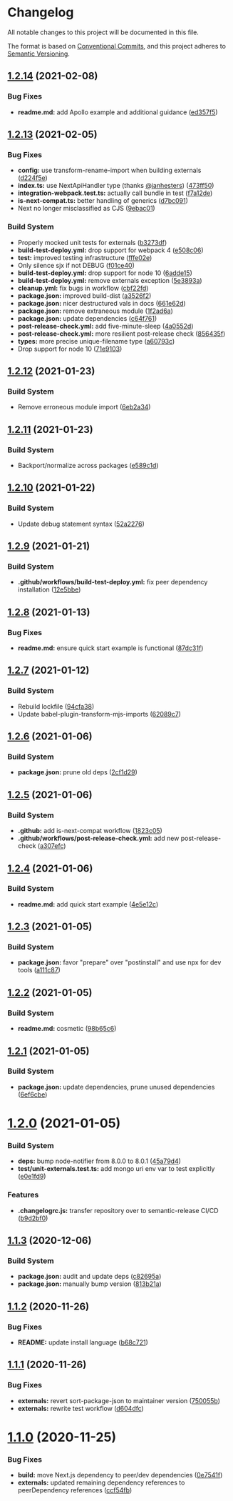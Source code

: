 # Changelog

All notable changes to this project will be documented in this file.

The format is based on [Conventional Commits][64], and this project adheres to
[Semantic Versioning][65].

## [1.2.14][66] (2021-02-08)

### Bug Fixes

- **readme.md:** add Apollo example and additional guidance ([ed357f5][67])

## [1.2.13][1] (2021-02-05)

### Bug Fixes

- **config:** use transform-rename-import when building externals ([d224f5e][2])
- **index.ts:** use NextApiHandler type (thanks [@janhesters][3]) ([473ff50][4])
- **integration-webpack.test.ts:** actually call bundle in test ([f7a12de][5])
- **is-next-compat.ts:** better handling of generics ([d7bc091][6])
- Next no longer misclassified as CJS ([9ebac01][7])

### Build System

- Properly mocked unit tests for externals ([b3273df][8])
- **build-test-deploy.yml:** drop support for webpack 4 ([e508c06][9])
- **test:** improved testing infrastructure ([fffe02e][10])
- Only silence sjx if not DEBUG ([f01ce40][11])
- **build-test-deploy.yml:** drop support for node 10 ([6adde15][12])
- **build-test-deploy.yml:** remove externals exception ([5e3893a][13])
- **cleanup.yml:** fix bugs in workflow ([cbf22fd][14])
- **package.json:** improved build-dist ([a3526f2][15])
- **package.json:** nicer destructured vals in docs ([661e62d][16])
- **package.json:** remove extraneous module ([1f2ad6a][17])
- **package.json:** update dependencies ([c64f761][18])
- **post-release-check.yml:** add five-minute-sleep ([4a0552d][19])
- **post-release-check.yml:** more resilient post-release check ([856435f][20])
- **types:** more precise unique-filename type ([a60793c][21])
- Drop support for node 10 ([71e9103][22])

## [1.2.12][23] (2021-01-23)

### Build System

- Remove erroneous module import ([6eb2a34][24])

## [1.2.11][25] (2021-01-23)

### Build System

- Backport/normalize across packages ([e589c1d][26])

## [1.2.10][27] (2021-01-22)

### Build System

- Update debug statement syntax ([52a2276][28])

## [1.2.9][29] (2021-01-21)

### Build System

- **.github/workflows/build-test-deploy.yml:** fix peer dependency installation
  ([12e5bbe][30])

## [1.2.8][31] (2021-01-13)

### Bug Fixes

- **readme.md:** ensure quick start example is functional ([87dc31f][32])

## [1.2.7][33] (2021-01-12)

### Build System

- Rebuild lockfile ([94cfa38][34])
- Update babel-plugin-transform-mjs-imports ([62089c7][35])

## [1.2.6][36] (2021-01-06)

### Build System

- **package.json:** prune old deps ([2cf1d29][37])

## [1.2.5][38] (2021-01-06)

### Build System

- **.github:** add is-next-compat workflow ([1823c05][39])
- **.github/workflows/post-release-check.yml:** add new post-release-check
  ([a307efc][40])

## [1.2.4][41] (2021-01-06)

### Build System

- **readme.md:** add quick start example ([4e5e12c][42])

## [1.2.3][43] (2021-01-05)

### Build System

- **package.json:** favor "prepare" over "postinstall" and use npx for dev tools
  ([a111c87][44])

## [1.2.2][45] (2021-01-05)

### Build System

- **readme.md:** cosmetic ([98b65c6][46])

## [1.2.1][47] (2021-01-05)

### Build System

- **package.json:** update dependencies, prune unused dependencies
  ([6ef6cbe][48])

# [1.2.0][49] (2021-01-05)

### Build System

- **deps:** bump node-notifier from 8.0.0 to 8.0.1 ([45a79d4][50])
- **test/unit-externals.test.ts:** add mongo uri env var to test explicitly
  ([e0e1fd9][51])

### Features

- **.changelogrc.js:** transfer repository over to semantic-release CI/CD
  ([b9d2bf0][52])

## [1.1.3][53] (2020-12-06)

### Build System

- **package.json:** audit and update deps ([c82695a][54])
- **package.json:** manually bump version ([813b21a][55])

## [1.1.2][56] (2020-11-26)

### Bug Fixes

- **README:** update install language ([b68c721][57])

## [1.1.1][58] (2020-11-26)

### Bug Fixes

- **externals:** revert sort-package-json to maintainer version ([750055b][59])
- **externals:** rewrite test workflow ([d604dfc][60])

# [1.1.0][61] (2020-11-25)

### Bug Fixes

- **build:** move Next.js dependency to peer/dev dependencies ([0e7541f][62])
- **externals:** updated remaining dependency references to peerDependency
  references ([ccf54fb][63])

[1]:
  https://github.com/Xunnamius/next-test-api-route-handler/compare/v1.2.12...v1.2.13
[2]:
  https://github.com/Xunnamius/next-test-api-route-handler/commit/d224f5eff5a786b96614b2c3f826eba610027da0
[3]: https://github.com/janhesters
[4]:
  https://github.com/Xunnamius/next-test-api-route-handler/commit/473ff500fb2c954ce32be911bde943259ae1bbef
[5]:
  https://github.com/Xunnamius/next-test-api-route-handler/commit/f7a12ded8f43359fd3079ea8294a2199c34b2d26
[6]:
  https://github.com/Xunnamius/next-test-api-route-handler/commit/d7bc091fe8f8e85b70987cfa4c663c7c8fd018c8
[7]:
  https://github.com/Xunnamius/next-test-api-route-handler/commit/9ebac018798ac82b97b8163bc5713b43001f592c
[8]:
  https://github.com/Xunnamius/next-test-api-route-handler/commit/b3273dfbe43cb4c9ececdb4863ff4259f38807ec
[9]:
  https://github.com/Xunnamius/next-test-api-route-handler/commit/e508c06b77d225f150ebfce6409c2506a88efe4c
[10]:
  https://github.com/Xunnamius/next-test-api-route-handler/commit/fffe02e14615daba1f9f8ec1bb2a4024ceb93e84
[11]:
  https://github.com/Xunnamius/next-test-api-route-handler/commit/f01ce4041b2fb1fd24052ce17008df9746652730
[12]:
  https://github.com/Xunnamius/next-test-api-route-handler/commit/6adde1576f4aeb8b9a72cdcefc2ea6bd4b71a5cd
[13]:
  https://github.com/Xunnamius/next-test-api-route-handler/commit/5e3893a425b95ac2b12edc2195171de85afcfd0a
[14]:
  https://github.com/Xunnamius/next-test-api-route-handler/commit/cbf22fdd78e28e02ec4213156c6c72ba16c8bfa3
[15]:
  https://github.com/Xunnamius/next-test-api-route-handler/commit/a3526f28057201fcce19c752e554e705b8e3a922
[16]:
  https://github.com/Xunnamius/next-test-api-route-handler/commit/661e62d53be74211d3d158ad90c196f43c8fe6db
[17]:
  https://github.com/Xunnamius/next-test-api-route-handler/commit/1f2ad6a2cdc863b183ac7f7bef756dd90c057ebe
[18]:
  https://github.com/Xunnamius/next-test-api-route-handler/commit/c64f761c3b2cc69cf07cd7dd88e9671deb66fc4f
[19]:
  https://github.com/Xunnamius/next-test-api-route-handler/commit/4a0552d2c730842371325111276c58651dabc558
[20]:
  https://github.com/Xunnamius/next-test-api-route-handler/commit/856435f02ebe2f44b13c92cc6c794eeab2b345d0
[21]:
  https://github.com/Xunnamius/next-test-api-route-handler/commit/a60793c620fe926308f8c99c61076da81aebe2fa
[22]:
  https://github.com/Xunnamius/next-test-api-route-handler/commit/71e9103df5660fea2af3211b1d6c1fa72b1dd3c7
[23]:
  https://github.com/Xunnamius/next-test-api-route-handler/compare/v1.2.11...v1.2.12
[24]:
  https://github.com/Xunnamius/next-test-api-route-handler/commit/6eb2a348b1352e9f30d7ecacbaba01fa11cf1cfe
[25]:
  https://github.com/Xunnamius/next-test-api-route-handler/compare/v1.2.10...v1.2.11
[26]:
  https://github.com/Xunnamius/next-test-api-route-handler/commit/e589c1d48aa1dae40643385c6acfcbacf9b40e16
[27]:
  https://github.com/Xunnamius/next-test-api-route-handler/compare/v1.2.9...v1.2.10
[28]:
  https://github.com/Xunnamius/next-test-api-route-handler/commit/52a22765e17759271e7ba6c83ce9f3609500b5f3
[29]:
  https://github.com/Xunnamius/next-test-api-route-handler/compare/v1.2.8...v1.2.9
[30]:
  https://github.com/Xunnamius/next-test-api-route-handler/commit/12e5bbe1bf36fda3ef938c7ed7cd445fec3901c9
[31]:
  https://github.com/Xunnamius/next-test-api-route-handler/compare/v1.2.7...v1.2.8
[32]:
  https://github.com/Xunnamius/next-test-api-route-handler/commit/87dc31f264682d8048ee8d4cba4dbf866666bf07
[33]:
  https://github.com/Xunnamius/next-test-api-route-handler/compare/v1.2.6...v1.2.7
[34]:
  https://github.com/Xunnamius/next-test-api-route-handler/commit/94cfa3806bfa0250e9b2dd5b3abfb2ff65c77c6a
[35]:
  https://github.com/Xunnamius/next-test-api-route-handler/commit/62089c79f6c9b585d2bb8ca0a8b87bd355b8695f
[36]:
  https://github.com/Xunnamius/next-test-api-route-handler/compare/v1.2.5...v1.2.6
[37]:
  https://github.com/Xunnamius/next-test-api-route-handler/commit/2cf1d29159fb746dc4a7c09a8193e46c6bec3823
[38]:
  https://github.com/Xunnamius/next-test-api-route-handler/compare/v1.2.4...v1.2.5
[39]:
  https://github.com/Xunnamius/next-test-api-route-handler/commit/1823c055f034e528337c68d710164097e423f6e2
[40]:
  https://github.com/Xunnamius/next-test-api-route-handler/commit/a307efcf2cdf60679d68fab385bdc8951a476ace
[41]:
  https://github.com/Xunnamius/next-test-api-route-handler/compare/v1.2.3...v1.2.4
[42]:
  https://github.com/Xunnamius/next-test-api-route-handler/commit/4e5e12c0df4fc80abb696d32718440ff294902e7
[43]:
  https://github.com/Xunnamius/next-test-api-route-handler/compare/v1.2.2...v1.2.3
[44]:
  https://github.com/Xunnamius/next-test-api-route-handler/commit/a111c87ccd863ce4dac85a5bd0281d87affe3b63
[45]:
  https://github.com/Xunnamius/next-test-api-route-handler/compare/v1.2.1...v1.2.2
[46]:
  https://github.com/Xunnamius/next-test-api-route-handler/commit/98b65c6da330040e4bcbc22fe28db87c3965fd0e
[47]:
  https://github.com/Xunnamius/next-test-api-route-handler/compare/v1.2.0...v1.2.1
[48]:
  https://github.com/Xunnamius/next-test-api-route-handler/commit/6ef6cbeb143648eb1fed5eff39071a06e7354275
[49]:
  https://github.com/Xunnamius/next-test-api-route-handler/compare/v1.1.3...v1.2.0
[50]:
  https://github.com/Xunnamius/next-test-api-route-handler/commit/45a79d41835b5146912511f8b583c9128d154cf9
[51]:
  https://github.com/Xunnamius/next-test-api-route-handler/commit/e0e1fd951fbe63c04c264ad11ab1fa7a39e1679a
[52]:
  https://github.com/Xunnamius/next-test-api-route-handler/commit/b9d2bf010fba4b163e1eea0801271292a0e74308
[53]:
  https://github.com/Xunnamius/next-test-api-route-handler/compare/v1.1.2...v1.1.3
[54]:
  https://github.com/Xunnamius/next-test-api-route-handler/commit/c82695a8816b6cd5f0e11d09cc2f948a30a416e9
[55]:
  https://github.com/Xunnamius/next-test-api-route-handler/commit/813b21ad1e2c78594903b3a8f504f4460d8e506e
[56]:
  https://github.com/Xunnamius/next-test-api-route-handler/compare/v1.1.1...v1.1.2
[57]:
  https://github.com/Xunnamius/next-test-api-route-handler/commit/b68c721e5100baa883c7096e5cc4e81c1c60ed00
[58]:
  https://github.com/Xunnamius/next-test-api-route-handler/compare/v1.1.0...v1.1.1
[59]:
  https://github.com/Xunnamius/next-test-api-route-handler/commit/750055b92699fc7f1c06349ccdb0ddc0179f891a
[60]:
  https://github.com/Xunnamius/next-test-api-route-handler/commit/d604dfc39d2e77cbe1234b8349a2ecef81a9e54a
[61]:
  https://github.com/Xunnamius/next-test-api-route-handler/compare/v1.0.10...v1.1.0
[62]:
  https://github.com/Xunnamius/next-test-api-route-handler/commit/0e7541fbecd2e3bacc124f624bfca2b56ceeb89f
[63]:
  https://github.com/Xunnamius/next-test-api-route-handler/commit/ccf54fb480e35961647900d345149d3cd1cf60d8
[64]: https://conventionalcommits.org
[65]: https://semver.org
[66]:
  https://github.com/Xunnamius/next-test-api-route-handler/compare/v1.2.13...v1.2.14
[67]:
  https://github.com/Xunnamius/next-test-api-route-handler/commit/ed357f5211a49bfffbb28f03d60f157fa23d14b4
